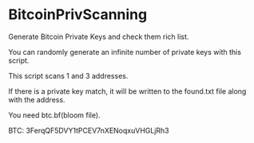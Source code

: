 # BitcoinPrivScanning
Generate Bitcoin Private Keys and check them rich list.

You can randomly generate an infinite number of private keys with this script.

This script scans 1 and 3 addresses.

If there is a private key match, it will be written to the found.txt file along with the address.

You need btc.bf(bloom file).



BTC: 3FerqQF5DVY1tPCEV7nXENoqxuVHGLjRh3
